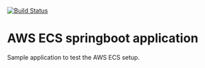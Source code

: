 [![Build Status](https://travis-ci.org/vtapadia/aws-ecs-springboot.svg?branch=master)](https://travis-ci.org/vtapadia/aws-ecs-springboot)

# AWS ECS springboot application

Sample application to test the AWS ECS setup.


